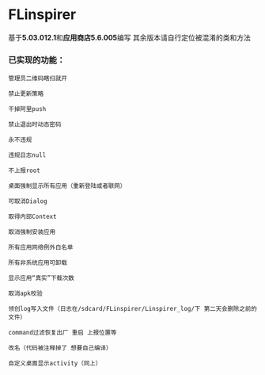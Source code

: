 # FLinspirer

基于**5.03.012.1**和**应用商店5.6.005**编写 其余版本请自行定位被混淆的类和方法

### 已实现的功能：

`管理员二维码瞎扫就开`

`禁止更新策略`

`干掉阿里push`

`禁止退出时动态密码`

`永不违规`

`违规日志null`

`不上报root`

`桌面强制显示所有应用（重新登陆或者联网）`

`可取消Dialog`

`取得内部Context`

`取消强制安装应用`

`所有应用网络例外白名单`

`所有非系统应用可卸载`

`显示应用“真实”下载次数`

`取消apk校验`

`领创log写入文件（日志在/sdcard/FLinspirer/Linspirer_log/下 第二天会删除之前的文件）`

`command过滤恢复出厂 重启 上报位置等`

`改名（代码被注释掉了 想要自己编译）`

`自定义桌面显示activity（同上）`
